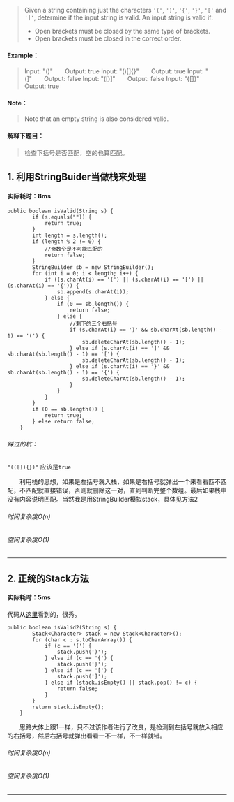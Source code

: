 > Given a string containing just the characters `'('`, `')'`, `'{'`, `'}'`, `'['` and `']'`, determine if the input string is valid.
> An input string is valid if:
> * Open brackets must be closed by the same type of brackets.
> * Open brackets must be closed in the correct order.
#### Example：
> Input: "()"&emsp;&emsp;Output: true
> Input: "()[]{}"&emsp;&emsp;Output: true
>Input: "(]"&emsp;&emsp;Output: false
> Input: "([)]"&emsp;&emsp;Output: false
> Input: "{[]}"&emsp;&emsp;Output: true
#### Note：
> Note that an empty string is also considered valid.

#### 解释下题目：
> 检查下括号是否匹配，空的也算匹配。


## 1. 利用StringBuider当做栈来处理
#### 实际耗时：8ms
```
public boolean isValid(String s) {
        if (s.equals("")) {
            return true;
        }
        int length = s.length();
        if (length % 2 != 0) {
            //奇数个是不可能匹配的
            return false;
        }
        StringBuilder sb = new StringBuilder();
        for (int i = 0; i < length; i++) {
            if ((s.charAt(i) == '(') || (s.charAt(i) == '[') || (s.charAt(i) == '{')) {
                sb.append(s.charAt(i));
            } else {
                if (0 == sb.length()) {
                    return false;
                } else {
                    //剩下的三个右括号
                    if (s.charAt(i) == ')' && sb.charAt(sb.length() - 1) == '(') {
                        sb.deleteCharAt(sb.length() - 1);
                    } else if (s.charAt(i) == ']' && sb.charAt(sb.length() - 1) == '[') {
                        sb.deleteCharAt(sb.length() - 1);
                    } else if (s.charAt(i) == '}' && sb.charAt(sb.length() - 1) == '{') {
                        sb.deleteCharAt(sb.length() - 1);
                    }
                }
            }
        }
        if (0 == sb.length()) {
            return true;
        } else return false;
    }
```
###### 踩过的坑：
`"(([]){})"`  应该是`true`

&emsp;&emsp;利用栈的思想，如果是左括号就入栈，如果是右括号就弹出一个来看看匹不匹配，不匹配就直接错误，否则就删除这一对，直到判断完整个数组。最后如果栈中没有内容说明匹配。当然我是用StringBuilder模拟stack，具体见方法2
###### 时间复杂度O(n)
###### 空间复杂度O(1)
---------
## 2. 正统的Stack方法
#### 实际耗时：5ms
代码从[这里](https://leetcode.com/problems/valid-parentheses/discuss/9178/Short-java-solution)看到的，很秀。
```
public boolean isValid2(String s) {
        Stack<Character> stack = new Stack<Character>();
        for (char c : s.toCharArray()) {
            if (c == '(') {
                stack.push(')');
            } else if (c == '{') {
                stack.push('}');
            } else if (c == '[') {
                stack.push(']');
            } else if (stack.isEmpty() || stack.pop() != c) {
                return false;
            }
        }
        return stack.isEmpty();
    }
```
&emsp;&emsp;思路大体上跟1一样，只不过该作者进行了改良，是检测到左括号就放入相应的右括号，然后右括号就弹出看看一不一样，不一样就错。
###### 时间复杂度O(n)
###### 空间复杂度O(1)
---------
